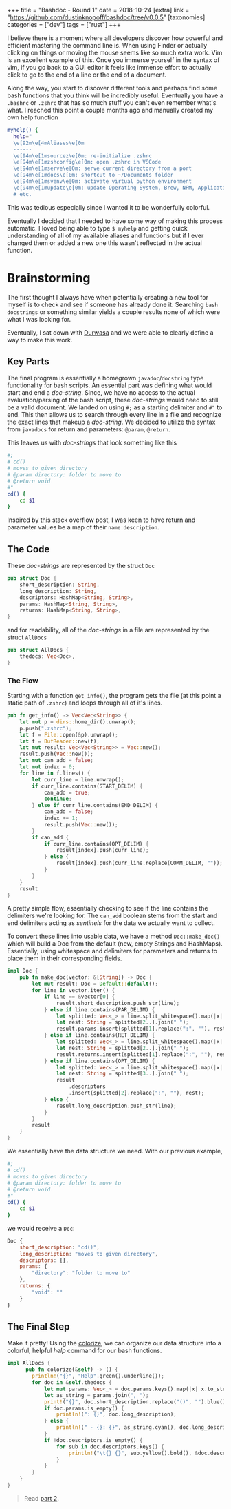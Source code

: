 +++
title = "Bashdoc - Round 1"
date = 2018-10-24
[extra]
link = "https://github.com/dustinknopoff/bashdoc/tree/v0.0.5"
[taxonomies]
categories = ["dev"]
tags = ["rust"]
+++

I believe there is a moment where all developers discover how powerful and efficient mastering the command line is. When using Finder or actually clicking on things or moving the mouse seems like so much extra work. Vim is an excellent example of this. Once you immerse yourself in the syntax of vim, if you go back to a GUI editor it feels like immense effort to actually click to go to the end of a line or the end of a document.

Along the way, you start to discover different tools and perhaps find some bash functions that you think will be incredibly useful. Eventually you have a `.bashrc` or `.zshrc` that has so much stuff you can't even remember what's what. I reached this point a couple months ago and manually created my own help function

```bash
myhelp() {
  help="
  \e[92m\e[4mAliases\e[0m
  ------
  \e[94m\e[1msourcez\e[0m: re-initialize .zshrc
  \e[94m\e[1mzshconfig\e[0m: open .zshrc in VSCode
  \e[94m\e[1mserve\e[0m: serve current directory from a port
  \e[94m\e[1mdocs\e[0m: shortcut to ~/Documents folder
  \e[94m\e[1msvenv\e[0m: activate virtual python environment
  \e[94m\e[1mupdate\e[0m: update Operating System, Brew, NPM, Applications, and Pip
  # etc.
```

This was tedious especially since I wanted it to be wonderfully colorful.

Eventually I decided that I needed to have some way of making this process automatic. I loved being able to type `$ myhelp` and getting quick understanding of all of my available aliases and functions but if I ever changed them or added a new one this wasn't reflected in the actual function.

# Brainstorming

The first thought I always have when potentially creating a new tool for myself is to check and see if someone has already done it. Searching `bash docstrings` or something similar yields a couple results none of which were what I was looking for.

Eventually, I sat down with [Durwasa](https://durwasa-chakraborty.github.io) and we were able to clearly define a way to make this work.

## Key Parts

The final program is essentially a homegrown `javadoc`/`docstring` type functionality for bash scripts. An essential part was defining what would start and end a _doc-string_. Since, we have no access to the actual evaluation/parsing of the bash script, these _doc-strings_ would need to still be a valid document. We landed on using `#;` as a starting delimiter and `#"` to end. This then allows us to search through every line in a file and recognize the exact lines that makeup a _doc-string_. We decided to utilize the syntax from `javadocs` for return and parameters: `@param`, `@return`.

This leaves us with _doc-strings_ that look something like this

```bash
#;
# cd()
# moves to given directory
# @param directory: folder to move to
# @return void
#"
cd() {
    cd $1
}
```

Inspired by [this](https://stackoverflow.com/questions/22212470/parsing-function-docstring-in-sphinx-autodoc-format) stack overflow post, I was keen to have return and parameter values be a map of their `name:description`.

## The Code

These _doc-strings_ are represented by the struct `Doc`

```rust
pub struct Doc {
    short_description: String,
    long_description: String,
    descriptors: HashMap<String, String>,
    params: HashMap<String, String>,
    returns: HashMap<String, String>,
}
```

and for readability, all of the _doc-strings_ in a file are represented by the struct `AllDocs`

```rust
pub struct AllDocs {
    thedocs: Vec<Doc>,
}
```

### The Flow

Starting with a function `get_info()`, the program gets the file (at this point a static path of `.zshrc`) and loops through all of it's lines.

```rust
pub fn get_info() -> Vec<Vec<String>> {
    let mut p = dirs::home_dir().unwrap();
    p.push(".zshrc");
    let f = File::open(&p).unwrap();
    let f = BufReader::new(f);
    let mut result: Vec<Vec<String>> = Vec::new();
    result.push(Vec::new());
    let mut can_add = false;
    let mut index = 0;
    for line in f.lines() {
        let curr_line = line.unwrap();
        if curr_line.contains(START_DELIM) {
            can_add = true;
            continue;
        } else if curr_line.contains(END_DELIM) {
            can_add = false;
            index += 1;
            result.push(Vec::new());
        }
        if can_add {
            if curr_line.contains(OPT_DELIM) {
                result[index].push(curr_line);
            } else {
                result[index].push(curr_line.replace(COMM_DELIM, ""));
            }
        }
    }
    result
}
```

A pretty simple flow, essentially checking to see if the line contains the delimiters we're looking for. The `can_add` boolean stems from the start and end delimiters acting as _sentinels_ for the data we actually want to collect.

To convert these lines into usable data, we have a method `Doc::make_doc()` which will build a Doc from the default (new, empty Strings and HashMaps). Essentially, using whitespace and delimiters for parameters and returns to place them in their corresponding fields.

```rust
impl Doc {
    pub fn make_doc(vector: &[String]) -> Doc {
        let mut result: Doc = Default::default();
        for line in vector.iter() {
            if line == &vector[0] {
                result.short_description.push_str(line);
            } else if line.contains(PAR_DELIM) {
                let splitted: Vec<_> = line.split_whitespace().map(|x| x.to_string()).collect();
                let rest: String = splitted[2..].join(" ");
                result.params.insert(splitted[1].replace(":", ""), rest);
            } else if line.contains(RET_DELIM) {
                let splitted: Vec<_> = line.split_whitespace().map(|x| x.to_string()).collect();
                let rest: String = splitted[2..].join(" ");
                result.returns.insert(splitted[1].replace(":", ""), rest);
            } else if line.contains(OPT_DELIM) {
                let splitted: Vec<_> = line.split_whitespace().map(|x| x.to_string()).collect();
                let rest: String = splitted[3..].join(" ");
                result
                    .descriptors
                    .insert(splitted[2].replace(":", ""), rest);
            } else {
                result.long_description.push_str(line);
            }
        }
        result
    }
}
```

We essentially have the data structure we need. With our previous example,

```bash
#;
# cd()
# moves to given directory
# @param directory: folder to move to
# @return void
#"
cd() {
    cd $1
}
```

we would receive a `Doc`:

```js
Doc {
    short_description: "cd()",
    long_description: "moves to given directory",
    descriptors: {},
    params: {
        "directory": "folder to move to"
    },
    returns: {
        "void": ""
    }
}
```

## The Final Step

Make it pretty! Using the [colorize](https://crates.io/crates/colorize), we can organize our data structure into a colorful, helpful _help_ command for our bash functions.

```rust
impl AllDocs {
      pub fn colorize(&self) -> () {
        println!("{}", "Help".green().underline());
        for doc in &self.thedocs {
            let mut params: Vec<_> = doc.params.keys().map(|x| x.to_string()).collect();
            let as_string = params.join(", ");
            print!("{}", doc.short_description.replace("()", "").blue().bold());
            if doc.params.is_empty() {
                println!(": {}", doc.long_description);
            } else {
                println!(" - {}: {}", as_string.cyan(), doc.long_description);
            }
            if !doc.descriptors.is_empty() {
                for sub in doc.descriptors.keys() {
                    println!("\t{} {}", sub.yellow().bold(), &doc.descriptors[sub])
                }
            }
        }
    }
}
```

> Read [part 2](@/posts/bashdoc2.md).
